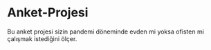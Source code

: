 # Anket-Projesi

<p>Bu anket projesi sizin pandemi döneminde evden mi yoksa ofisten mi çalışmak istediğini ölçer. </p>
